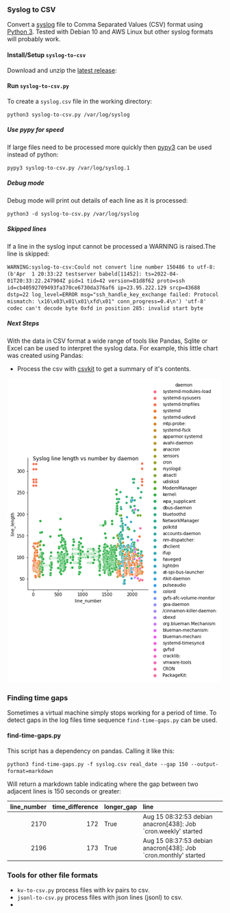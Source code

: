 ### Syslog to CSV
Convert a [syslog](https://tools.ietf.org/html/rfc5424) file to Comma Separated Values (CSV) format using [Python 3](https://python.org).  Tested with Debian 10 and AWS Linux but other syslog formats will probably work.

#### Install/Setup `syslog-to-csv`
Download and unzip the [latest release](https://github.com/gm3dmo/syslog-to-csv/releases/latest):

#### Run `syslog-to-csv.py`
To create a `syslog.csv` file in the working directory:

```
python3 syslog-to-csv.py /var/log/syslog
```

##### Use pypy for speed
If large files need to be processed more quickly then [pypy3](https://www.pypy.org/) can be used instead of python:

```
pypy3 syslog-to-csv.py /var/log/syslog.1
```

##### Debug mode
Debug mode will print out details of each line as it is processed:

```
python3 -d syslog-to-csv.py /var/log/syslog
```


##### Skipped lines
If a line in the syslog input cannot be processed a WARNING is raised.The line is skipped:

```
WARNING:syslog-to-csv:Could not convert line number 150486 to utf-8: (b'Apr  1 20:33:22 testserver babeld[11452]: ts=2022-04-01T20:33:22.247904Z pid=1 tid=42 version=81d8f62 proto=ssh id=cb40592709493fa370ce6730da376af6 ip=23.95.222.129 srcp=43688 dstp=22 log_level=ERROR msg="ssh_handle_key_exchange failed: Protocol mismatch: \x16\x03\x01\x01\xfd\x01" conn_progress=0.4\n') 'utf-8' codec can't decode byte 0xfd in position 285: invalid start byte
```

##### Next Steps
With the data in CSV format a wide range of tools like Pandas, Sqlite or Excel can be used to interpret the syslog data. For example, this little chart was created using Pandas:

- Process the csv with [csvkit](https://csvkit.readthedocs.io/en/latest/) to get a summary of it's contents.


![Syslog Visualized](images/syslog-visualized.png)

### Finding time gaps
Sometimes a virtual machine simply stops working for a period of time. To detect gaps in the log files time sequence `find-time-gaps.py` can be used.

#### find-time-gaps.py
This script has a dependency on pandas. Calling it like this:

```
python3 find-time-gaps.py -f syslog.csv real_date --gap 150 --output-format=markdown
```

Will return a markdown table indicating where the gap between two adjacent lines is 150 seconds or greater:

|   line_number |   time_difference | longer_gap   | line                                                            |
|--------------:|------------------:|:-------------|:----------------------------------------------------------------|
|          2170 |               172 | True         | Aug 15 08:32:53 debian anacron[438]: Job `cron.weekly' started  |
|          2196 |               173 | True         | Aug 15 08:37:53 debian anacron[438]: Job `cron.monthly' started |

### Tools for other file formats

- `kv-to-csv.py` process files with kv pairs to csv.
- `jsonl-to-csv.py` process files with json lines (jsonl) to csv.
- 

